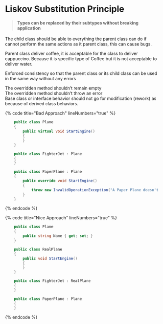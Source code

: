 # Liskov Substitution Principle

> #### Types can be replaced by their subtypes without breaking application

The child class should be able to everything the parent class can do if cannot perform the same actions as it parent class, this can cause bugs.

Parent class deliver coffee, it is acceptable for the class to deliver cappuccino. Because it is specific type of Coffee but it is not acceptable to deliver water.

Enforced consistency so that the parent class or its child class can be used in the same way without any errors

The overridden method shouldn’t remain empty\
The overridden method shouldn’t throw an error\
Base class or interface behavior should not go for modification (rework) as because of derived class behaviors.

{% code title="Bad Approach" lineNumbers="true" %}
```csharp
    public class Plane
    {
        public virtual void StartEngine()
        {
        }
    }

    public class FighterJet : Plane
    {
    }

    public class PaperPlane : Plane
    {
        public override void StartEngine()
        {
            throw new InvalidOperationException("A Paper Plane doesn't have an engine.");
        }
    }
```
{% endcode %}

{% code title="Nice Approach" lineNumbers="true" %}
```csharp
    public class Plane
    {
        public string Name { get; set; }
    }

    public class RealPlane
    {
        public void StartEngine()
        {
        }
    }

    public class FighterJet : RealPlane
    {
    }

    public class PaperPlane : Plane
    {
    }
```
{% endcode %}
